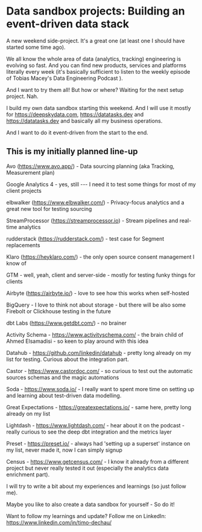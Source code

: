 # Data sandbox projects: Building an event-driven data stack

A new weekend side-project. It's a great one (at least one I should have started some time ago).

We all know the whole area of data (analytics, tracking) engineering is evolving so fast. And you can find new products, services and platforms literally every week (it's basically sufficient to listen to the weekly episode of Tobias Macey's Data Engineering Podcast ).

And I want to try them all! But how or where? Waiting for the next setup project. Nah.

I build my own data sandbox starting this weekend. And I will use it mostly for https://deepskydata.com, https://datatasks.dev and https://datatasks.dev and basically all my business operations.

And I want to do it event-driven from the start to the end. 

## This is my initially planned line-up

Avo (https://www.avo.app/) - Data sourcing planning (aka Tracking, Measurement plan)

Google Analytics 4 - yes, still --- I need it to test some things for most of my client projects

elbwalker (https://www.elbwalker.com/) - Privacy-focus analytics and a great new tool for testing sourcing

StreamProcessor (https://streamprocessor.io) - Stream pipelines and real-time analytics

rudderstack (https://rudderstack.com/) - test case for Segment replacements

Klaro (https://heyklaro.com/) - the only open source consent management I know of

GTM - well, yeah, client and server-side - mostly for testing funky things for clients

Airbyte (https://airbyte.io/) - love to see how this works when self-hosted

BigQuery - I love to think not about storage - but there will be also some Firebolt or Clickhouse testing in the future

dbt Labs (https://www.getdbt.com/) - no brainer

Activity Schema - https://www.activityschema.com/ - the brain child of Ahmed Elsamadisi - so keen to play around with this idea

Datahub - https://github.com/linkedin/datahub - pretty long already on my list for testing. Curious about the integration part.

Castor - https://www.castordoc.com/ - so curious to test out the automatic sources schemas and the magic automations

Soda - https://www.soda.io/ - I really want to spent more time on setting up and learning about test-driven data modelling.

Great Expectations - https://greatexpectations.io/ - same here, pretty long already on my list

Lightdash - https://www.lightdash.com/ - hear about it on the podcast - really curious to see the deep dbt integration and the metrics layer

Preset - https://preset.io/ - always had 'setting up a superset' instance on my list, never made it, now I can simply signup

Census - https://www.getcensus.com/ - I know it already from a different project but never really tested it out (especially the analytics data enrichment part).



I will try to write a bit about my experiences and learnings (so just follow me).

Maybe you like to also create a data sandbox for yourself - So do it!

Want to follow my learnings and update?
Follow me on LinkedIn:
https://www.linkedin.com/in/timo-dechau/